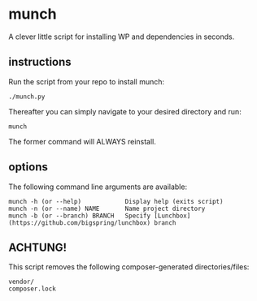 munch
=====

A clever little script for installing WP and dependencies in seconds.

instructions
------------

Run the script from your repo to install munch:
```
./munch.py
```

Thereafter you can simply navigate to your desired directory and run:
```
munch
```
The former command will ALWAYS reinstall.

options
-------

The following command line arguments are available:
```
munch -h (or --help)            Display help (exits script)
munch -n (or --name) NAME       Name project directory
munch -b (or --branch) BRANCH   Specify [Lunchbox](https://github.com/bigspring/lunchbox) branch
```

ACHTUNG!
--------

This script removes the following composer-generated directories/files:
```
vendor/
composer.lock
```

